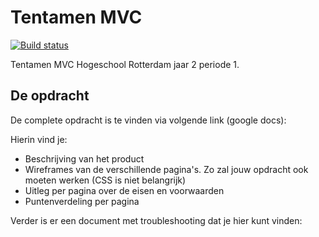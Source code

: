 # Tentamen MVC
[![Build status](https://ci.appveyor.com/api/projects/status/m2961d88srjr87ix?svg=true)](https://ci.appveyor.com/project/BartLangelaan/tentamen)

Tentamen MVC Hogeschool Rotterdam jaar 2 periode 1.

## De opdracht
De complete opdracht is te vinden via volgende link (google docs):

Hierin vind je:

- Beschrijving van het product
- Wireframes van de verschillende pagina's. Zo zal jouw opdracht ook moeten werken (CSS is niet belangrijk)
- Uitleg per pagina over de eisen en voorwaarden
- Puntenverdeling per pagina

Verder is er een document met troubleshooting dat je hier kunt vinden: 
